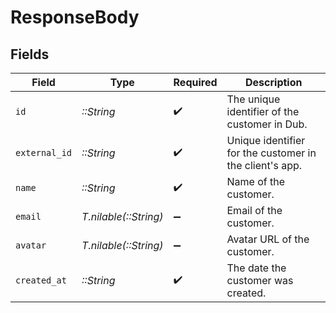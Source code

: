 # ResponseBody


## Fields

| Field                                                   | Type                                                    | Required                                                | Description                                             |
| ------------------------------------------------------- | ------------------------------------------------------- | ------------------------------------------------------- | ------------------------------------------------------- |
| `id`                                                    | *::String*                                              | :heavy_check_mark:                                      | The unique identifier of the customer in Dub.           |
| `external_id`                                           | *::String*                                              | :heavy_check_mark:                                      | Unique identifier for the customer in the client's app. |
| `name`                                                  | *::String*                                              | :heavy_check_mark:                                      | Name of the customer.                                   |
| `email`                                                 | *T.nilable(::String)*                                   | :heavy_minus_sign:                                      | Email of the customer.                                  |
| `avatar`                                                | *T.nilable(::String)*                                   | :heavy_minus_sign:                                      | Avatar URL of the customer.                             |
| `created_at`                                            | *::String*                                              | :heavy_check_mark:                                      | The date the customer was created.                      |